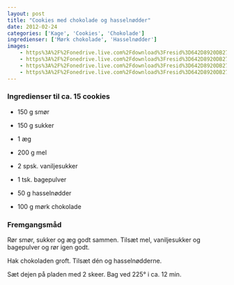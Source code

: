 ```yaml
---
layout: post
title: "Cookies med chokolade og hasselnødder"
date: 2012-02-24
categories: ['Kage', 'Cookies', 'Chokolade']
ingredienser: ['Mørk chokolade', 'Hasselnødder']
images:
    - https%3A%2F%2Fonedrive.live.com%2Fdownload%3Fresid%3D642D8920DB2784EE!125846
    - https%3A%2F%2Fonedrive.live.com%2Fdownload%3Fresid%3D642D8920DB2784EE!125847
    - https%3A%2F%2Fonedrive.live.com%2Fdownload%3Fresid%3D642D8920DB2784EE!125848
    - https%3A%2F%2Fonedrive.live.com%2Fdownload%3Fresid%3D642D8920DB2784EE!125854
---
```


### Ingredienser til ca. 15 cookies
-  150 g smør
-  150 g sukker
-  1 æg
-  200 g mel
-  2 spsk. vaniljesukker
-  1 tsk. bagepulver

-  50 g hasselnødder
-  100 g mørk chokolade

### Fremgangsmåd
Rør smør, sukker og æg godt sammen. Tilsæt mel, vaniljesukker og bagepulver og rør igen godt.

Hak chokoladen groft. Tilsæt dén og hasselnødderne.

Sæt dejen på pladen med 2 skeer. Bag ved 225&deg; i ca. 12 min.
